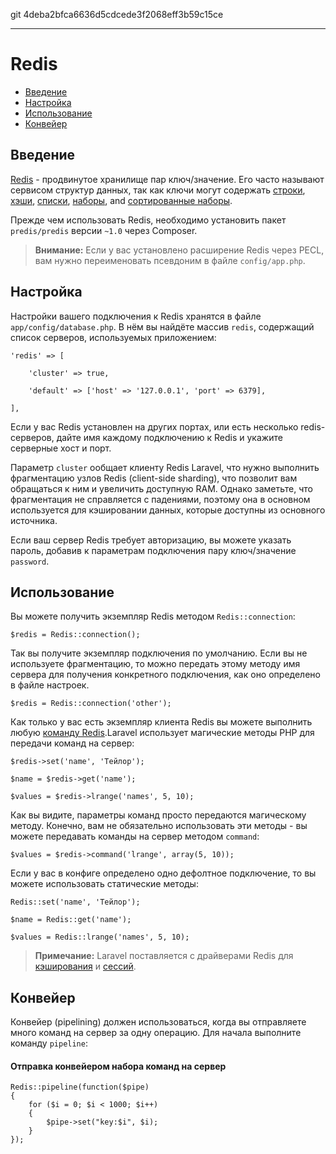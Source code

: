 git 4deba2bfca6636d5cdcede3f2068eff3b59c15ce

---

# Redis

- [Введение](#introduction)
- [Настройка](#configuration)
- [Использование](#usage)
- [Конвейер](#pipelining)

<a name="introduction"></a>
## Введение

[Redis](http://redis.io) - продвинутое хранилище пар ключ/значение. Его часто называют сервисом структур данных, так как ключи могут содержать [строки](http://redis.io/topics/data-types#strings), [хэши](http://redis.io/topics/data-types#hashes), [списки](http://redis.io/topics/data-types#lists), [наборы](http://redis.io/topics/data-types#sets), and [сортированные наборы](http://redis.io/topics/data-types#sorted-sets).

Прежде чем использовать Redis, необходимо установить пакет `predis/predis` версии `~1.0` через Composer.

> **Внимание:** Если у вас установлено расширение Redis через PECL, вам нужно переименовать псевдоним в файле `config/app.php`.

<a name="configuration"></a>
## Настройка

Настройки вашего подключения к Redis хранятся в файле `app/config/database.php`. В нём вы найдёте массив `redis`, содержащий список серверов, используемых приложением:

	'redis' => [

		'cluster' => true,

		'default' => ['host' => '127.0.0.1', 'port' => 6379],

	],

Если у вас Redis установлен на других портах, или есть несколько redis-серверов, дайте имя каждому подключению к Redis и укажите серверные хост и порт.

Параметр `cluster` ообщает клиенту Redis Laravel, что нужно выполнить фрагментацию узлов Redis (client-side sharding), что позволит вам обращаться к ним и увеличить доступную RAM. Однако заметьте, что фрагментация не справляется с падениями, поэтому она в основном используется для кэшировании данных, которые доступны из основного источника.

Если ваш сервер Redis требует авторизацию, вы можете указать пароль, добавив к параметрам подключения пару ключ/значение `password`.

<a name="usage"></a>
## Использование

Вы можете получить экземпляр Redis методом `Redis::connection`:

	$redis = Redis::connection();

Так вы получите экземпляр подключения по умолчанию. Если вы не используете фрагментацию, то можно передать этому методу имя сервера для получения конкретного подключения, как оно определено в файле настроек.

	$redis = Redis::connection('other');

Как только у вас есть экземпляр клиента Redis вы можете выполнить любую [команду Redis](http://redis.io/commands).Laravel использует магические методы PHP для передачи команд на сервер:

	$redis->set('name', 'Тейлор');

	$name = $redis->get('name');

	$values = $redis->lrange('names', 5, 10);

Как вы видите, параметры команд просто передаются магическому методу. Конечно, вам не обязательно использовать эти методы - вы можете передавать команды на сервер методом `command`:

	$values = $redis->command('lrange', array(5, 10));

Если у вас в конфиге определено одно дефолтное подключение, то вы можете использовать статические методы:

	Redis::set('name', 'Тейлор');

	$name = Redis::get('name');

	$values = Redis::lrange('names', 5, 10);

> **Примечание:** Laravel поставляется с драйверами Redis для [кэширования](/docs/{{version}}/cache) и [сессий](/docs/{{version}}/session).

<a name="pipelining"></a>
## Конвейер

Конвейер (pipelining) должен использоваться, когда вы отправляете много команд на сервер за одну операцию. Для начала выполните команду `pipeline`:

#### Отправка конвейером набора команд на сервер

	Redis::pipeline(function($pipe)
	{
		for ($i = 0; $i < 1000; $i++)
		{
			$pipe->set("key:$i", $i);
		}
	});
